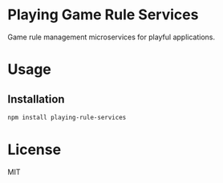 Playing Game Rule Services
==========================

Game rule management microservices for playful applications.

# Usage

## Installation

```bash
npm install playing-rule-services
```

# License

MIT
